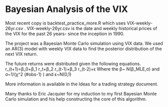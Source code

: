 # Bayesian Analysis of the VIX

Most recent copy is backtest_practice_more.R which uses VIX-weekly-26yr.csv . 
VIX-weekly-26yr.csv is the date and weekly historical prices of the VIX for the past 26 years- since the inception in 1990. 

The project was a Bayesian Monte Carlo simulation using VIX data. We used an AR(3) model with weekly VIX data to find the posterior distribution of the next VIX return. 

The future returns were distributed given the following equations. 
r_(t+1)=β_0+β_1 r_t+β_2 r_(t-1)+β_3 r_(t-2)+ϵ
Where the β~ N(β_MLE,σ) and σ~1/(χ^2 (#obs-1) ) and ϵ~N(0,1)

More information is available in the Ideas for a trading strategy document. 

Many thanks to Eric Jacquier for my induction to my first Bayesian Monte Carlo simulation and his help constructing the core of this algorithm. 
